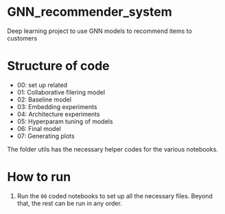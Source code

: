 # GNN_recommender_system
Deep learning project to use GNN models to recommend items to customers 

# Structure of code 

- 00: set up related
- 01: Collaborative filering model
- 02: Baseline model  
- 03: Embedding experiments
- 04: Architecture experiments
- 05: Hyperparam tuning of models 
- 06: Final model
- 07: Generating plots

The folder utils has the necessary helper codes for the various notebooks.

# How to run 
1. Run the `00` coded notebooks to set up all the necessary files. Beyond that, the rest can be run in any order. 